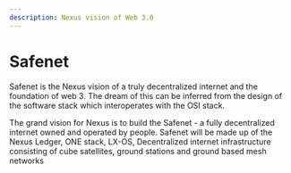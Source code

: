```yaml
---
description: Nexus vision of Web 3.0
---
```


# Safenet

Safenet is the Nexus vision of a truly decentralized internet and the foundation of web 3. The dream of this can be inferred from the design of the software stack which interoperates with the OSI stack.

The grand vision for Nexus is to build the Safenet - a fully decentralized internet owned and operated by people. Safenet will be made up of the Nexus Ledger, ONE stack, LX-OS, Decentralized internet infrastructure consisting of cube satellites, ground stations and ground based mesh networks
